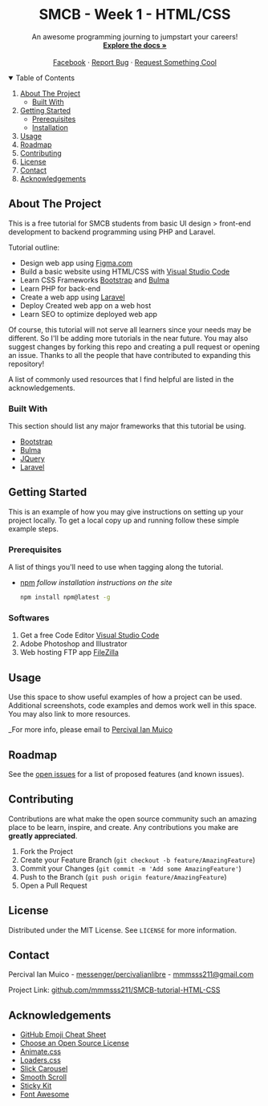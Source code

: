 <!-- PROJECT LOGO -->
<br />
<p align="center">
  <h1 align="center">SMCB - Week 1 - HTML/CSS</h1>

  <p align="center">
    An awesome programming journing to jumpstart your careers!
    <br />
    <a href="https://github.com/mmmsss211/SMCB-tutorial-HTML-CSS"><strong>Explore the docs »</strong></a>
    <br />
    <br />
    <a href="https://www.facebook.com/percivalianlibre/">Facebook</a>
    ·
    <a href="mailto: mmmsss211@gmail.com">Report Bug</a>
    ·
    <a href="mailto: mmmsss211@gmail.com">Request Something Cool</a>
  </p>
</p>



<!-- TABLE OF CONTENTS -->
<details open="open">
  <summary>Table of Contents</summary>
  <ol>
    <li>
      <a href="#about-the-project">About The Project</a>
      <ul>
        <li><a href="#built-with">Built With</a></li>
      </ul>
    </li>
    <li>
      <a href="#getting-started">Getting Started</a>
      <ul>
        <li><a href="#prerequisites">Prerequisites</a></li>
        <li><a href="#installation">Installation</a></li>
      </ul>
    </li>
    <li><a href="#usage">Usage</a></li>
    <li><a href="#roadmap">Roadmap</a></li>
    <li><a href="#contributing">Contributing</a></li>
    <li><a href="#license">License</a></li>
    <li><a href="#contact">Contact</a></li>
    <li><a href="#acknowledgements">Acknowledgements</a></li>
  </ol>
</details>



<!-- ABOUT THE PROJECT -->
## About The Project

This is a free tutorial for SMCB students from basic UI design > front-end development to backend programming using PHP and Laravel. 

Tutorial outline:
* Design web app using <a href="figma.com">Figma.com</a>
* Build a basic website using HTML/CSS with <a href="https://code.visualstudio.com/"> Visual Studio Code</a>
* Learn CSS Frameworks <a href="https://getbootstrap.com/"> Bootstrap</a> and <a href="https://bulma.io/"> Bulma</a> 
* Learn PHP for back-end
* Create a web app using <a href="https://laravel.com/"> Laravel</a>
* Deploy Created web app on a web host
* Learn SEO to optimize deployed web app

Of course, this tutorial will not serve all learners since your needs may be different. So I'll be adding more tutorials in the near future. You may also suggest changes by forking this repo and creating a pull request or opening an issue. Thanks to all the people that have contributed to expanding this repository!

A list of commonly used resources that I find helpful are listed in the acknowledgements.

### Built With

This section should list any major frameworks that this tutorial be using.
* [Bootstrap](https://getbootstrap.com)
* [Bulma](https://bulma.io)
* [JQuery](https://jquery.com)
* [Laravel](https://laravel.com)



<!-- GETTING STARTED -->
## Getting Started

This is an example of how you may give instructions on setting up your project locally.
To get a local copy up and running follow these simple example steps.

### Prerequisites

A list of things you'll need to use when tagging along the tutorial.
* [npm](https://www.npmjs.com) <i>follow installation instructions on the site</i>
  ```sh
  npm install npm@latest -g
  ```

### Softwares

1. Get a free Code Editor [Visual Studio Code](https://code.visualstudio.com/)
2. Adobe Photoshop and Illustrator
3. Web hosting FTP app [FileZilla](https://filezilla-project.org/)



<!-- USAGE EXAMPLES -->
## Usage

Use this space to show useful examples of how a project can be used. Additional screenshots, code examples and demos work well in this space. You may also link to more resources.

_For more info, please email to <a href="mailto: mmmsss211@gmail.com">Percival Ian Muico</a>



<!-- ROADMAP -->
## Roadmap

See the [open issues](https://github.com/mmmsss211/SMCB-tutorial-HTML-CSS/issues) for a list of proposed features (and known issues).



<!-- CONTRIBUTING -->
## Contributing

Contributions are what make the open source community such an amazing place to be learn, inspire, and create. Any contributions you make are **greatly appreciated**.

1. Fork the Project
2. Create your Feature Branch (`git checkout -b feature/AmazingFeature`)
3. Commit your Changes (`git commit -m 'Add some AmazingFeature'`)
4. Push to the Branch (`git push origin feature/AmazingFeature`)
5. Open a Pull Request



<!-- LICENSE -->
## License

Distributed under the MIT License. See `LICENSE` for more information.



<!-- CONTACT -->
## Contact

Percival Ian Muico - [messenger/percivalianlibre](m.me/percivalianlibre) - mmmsss211@gmail.com

Project Link: [github.com/mmmsss211/SMCB-tutorial-HTML-CSS](https://github.com/mmmsss211/SMCB-tutorial-HTML-CSS)



<!-- ACKNOWLEDGEMENTS -->
## Acknowledgements
* [GitHub Emoji Cheat Sheet](https://www.webpagefx.com/tools/emoji-cheat-sheet)
* [Choose an Open Source License](https://choosealicense.com)
* [Animate.css](https://daneden.github.io/animate.css)
* [Loaders.css](https://connoratherton.com/loaders)
* [Slick Carousel](https://kenwheeler.github.io/slick)
* [Smooth Scroll](https://github.com/cferdinandi/smooth-scroll)
* [Sticky Kit](http://leafo.net/sticky-kit)
* [Font Awesome](https://fontawesome.com)